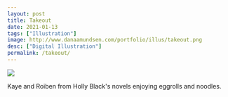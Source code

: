 ```yaml
---
layout: post
title: Takeout
date: 2021-01-13
tags: ["Illustration"]
image: http://www.danaamundsen.com/portfolio/illus/takeout.png
desc: ["Digital Illustration"]
permalink: /takeout/
---
```


![](http://www.danaamundsen.com/portfolio/illus/takeout.png)

Kaye and Roiben from Holly Black's novels enjoying eggrolls and noodles.
